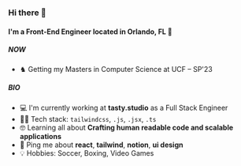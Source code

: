 ### Hi there 👋

#### I'm a Front-End Engineer located in Orlando, FL 📍

##### NOW

- ♞ Getting my Masters in Computer Science at UCF – SP'23

##### BIO

- 💻 I'm currently working at **tasty.studio** as a Full Stack Engineer
- 👨‍💻 Tech stack: `tailwindcss`, `.js`, `.jsx`, `.ts`
- 🤓 Learning all about **Crafting human readable code and scalable applications**
- 💬 Ping me about **react**, **tailwind**, **notion**, **ui design**
- 💡 Hobbies: Soccer, Boxing, Video Games

